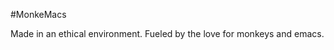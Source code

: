 #MonkeMacs
               
Made in an ethical environment. Fueled by the love for monkeys and emacs.
